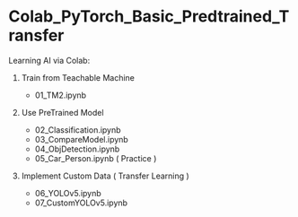 # Colab_PyTorch_Basic_Predtrained_Transfer

Learning AI via Colab:

1. Train from Teachable Machine
    * 01_TM2.ipynb
  
2. Use PreTrained Model
    * 02_Classification.ipynb
    * 03_CompareModel.ipynb
    * 04_ObjDetection.ipynb
    * 05_Car_Person.ipynb ( Practice )
  
3. Implement Custom Data ( Transfer Learning )
    * 06_YOLOv5.ipynb
    * 07_CustomYOLOv5.ipynb

